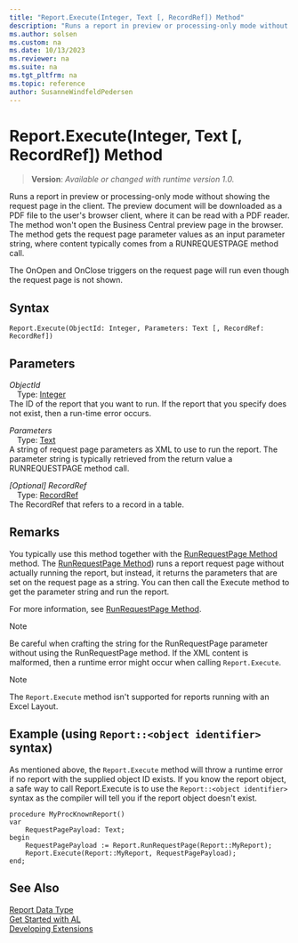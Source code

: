 ```yaml
---
title: "Report.Execute(Integer, Text [, RecordRef]) Method"
description: "Runs a report in preview or processing-only mode without showing the request page in the client."
ms.author: solsen
ms.custom: na
ms.date: 10/13/2023
ms.reviewer: na
ms.suite: na
ms.tgt_pltfrm: na
ms.topic: reference
author: SusanneWindfeldPedersen
---
```

[//]: # (START>DO_NOT_EDIT)
[//]: # (IMPORTANT:Do not edit any of the content between here and the END>DO_NOT_EDIT.)
[//]: # (Any modifications should be made in the .xml files in the ModernDev repo.)
# Report.Execute(Integer, Text [, RecordRef]) Method
> **Version**: _Available or changed with runtime version 1.0._

Runs a report in preview or processing-only mode without showing the request page in the client. The preview document will be downloaded as a PDF file to the user's browser client, where it can be read with a PDF reader. The method won't open the Business Central preview page in the browser. The method gets the request page parameter values as an input parameter string, where content typically comes from a RUNREQUESTPAGE method call. 

The OnOpen and OnClose triggers on the request page will run even though the request page is not shown.

## Syntax
```AL
Report.Execute(ObjectId: Integer, Parameters: Text [, RecordRef: RecordRef])
```
## Parameters
*ObjectId*  
&emsp;Type: [Integer](../integer/integer-data-type.md)  
The ID of the report that you want to run. If the report that you specify does not exist, then a run-time error occurs.  

*Parameters*  
&emsp;Type: [Text](../text/text-data-type.md)  
A string of request page parameters as XML to use to run the report. The parameter string is typically retrieved from the return value a RUNREQUESTPAGE method call.  

*[Optional] RecordRef*  
&emsp;Type: [RecordRef](../recordref/recordref-data-type.md)  
The RecordRef that refers to a record in a table.  

[//]: # (IMPORTANT: END>DO_NOT_EDIT)

## Remarks  
You typically use this method together with the [RunRequestPage Method](../../methods-auto/report/report-runrequestpage-method.md) method. The [RunRequestPage Method](../../methods-auto/report/report-runrequestpage-method.md)) runs a report request page without actually running the report, but instead, it returns the parameters that are set on the request page as a string. You can then call the Execute method to get the parameter string and run the report.  

For more information, see [RunRequestPage Method](../../methods-auto/report/report-runrequestpage-method.md).  

> [!NOTE]  
> Be careful when crafting the string for the RunRequestPage parameter without using the RunRequestPage method. If the XML content is malformed, then a runtime error might occur when calling `Report.Execute`. 

> [!NOTE]  
> The `Report.Execute` method isn't supported for reports running with an Excel Layout.


## Example (using `Report::<object identifier>` syntax)

As mentioned above, the `Report.Execute` method will throw a runtime error if no report with the supplied object ID exists. If you know the report object, a safe way to call Report.Execute is to use the `Report::<object identifier>` syntax as the compiler will tell you if the report object doesn't exist.  

```AL
procedure MyProcKnownReport()
var
    RequestPagePayload: Text;
begin
    RequestPagePayload := Report.RunRequestPage(Report::MyReport);
    Report.Execute(Report::MyReport, RequestPagePayload);
end;
```



## See Also
[Report Data Type](report-data-type.md)  
[Get Started with AL](../../devenv-get-started.md)  
[Developing Extensions](../../devenv-dev-overview.md)
